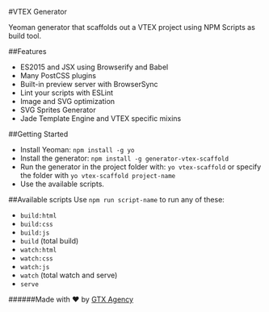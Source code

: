 #VTEX Generator

Yeoman generator that scaffolds out a VTEX project using NPM Scripts as build tool.

##Features
* ES2015 and JSX using Browserify and Babel
* Many PostCSS plugins
* Built-in preview server with BrowserSync
* Lint your scripts with ESLint
* Image and SVG optimization
* SVG Sprites Generator
* Jade Template Engine and VTEX specific mixins

##Getting Started
* Install Yeoman: `npm install -g yo`
* Install the generator: `npm install -g generator-vtex-scaffold`
* Run the generator in the project folder with: `yo vtex-scaffold` or specify the folder with `yo vtex-scaffold project-name`
* Use the available scripts.

##Available scripts
Use `npm run script-name` to run any of these:
* `build:html`
* `build:css `
* `build:js`
* `build` (total build)
* `watch:html`
* `watch:css`
* `watch:js`
* `watch` (total watch and serve)
* `serve`

######Made with &hearts; by [GTX Agency](http://www.gtx.ag/)
